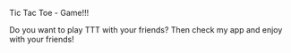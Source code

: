 Tic Tac Toe - Game!!!

Do you want to play TTT with your friends? Then check my app and enjoy with your friends!

